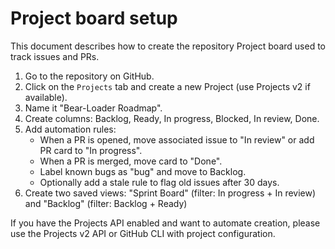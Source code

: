 # Project board setup

This document describes how to create the repository Project board used to track issues and PRs.

1. Go to the repository on GitHub.
2. Click on the `Projects` tab and create a new Project (use Projects v2 if available).
3. Name it "Bear-Loader Roadmap".
4. Create columns: Backlog, Ready, In progress, Blocked, In review, Done.
5. Add automation rules:
   - When a PR is opened, move associated issue to "In review" or add PR card to "In progress".
   - When a PR is merged, move card to "Done".
   - Label known bugs as "bug" and move to Backlog.
   - Optionally add a stale rule to flag old issues after 30 days.
6. Create two saved views: "Sprint Board" (filter: In progress + In review) and "Backlog" (filter: Backlog + Ready)

If you have the Projects API enabled and want to automate creation, please use the Projects v2 API or GitHub CLI with project configuration.
